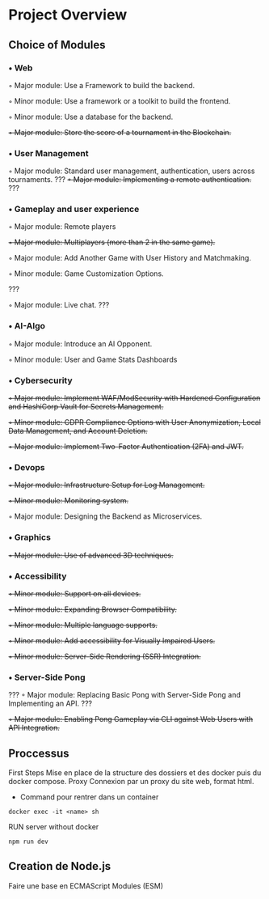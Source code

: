# Project Overview
## Choice of Modules

### • Web
◦ Major module: Use a Framework to build the backend.

◦ Minor module: Use a framework or a toolkit to build the frontend.

◦ Minor module: Use a database for the backend.

~~◦ Major module: Store the score of a tournament in the Blockchain.~~
### • User Management

◦ Major module: Standard user management, authentication, users across tournaments.
??? 
~~◦ Major module: Implementing a remote authentication.~~
??? 
### • Gameplay and user experience

◦ Major module: Remote players

~~◦ Major module: Multiplayers (more than 2 in the same game).~~

◦ Major module: Add Another Game with User History and Matchmaking.

◦ Minor module: Game Customization Options.

??? 

◦ Major module: Live chat.
??? 

### • AI-Algo

◦ Major module: Introduce an AI Opponent.

◦ Minor module: User and Game Stats Dashboards

### • Cybersecurity

~~◦ Major module: Implement WAF/ModSecurity with Hardened Configuration and HashiCorp Vault for Secrets Management.~~

~~◦ Minor module: GDPR Compliance Options with User Anonymization, Local Data Management, and Account Deletion.~~

~~◦ Major module: Implement Two-Factor Authentication (2FA) and JWT.~~

### • Devops

~~◦ Major module: Infrastructure Setup for Log Management.~~

~~◦ Minor module: Monitoring system.~~

◦ Major module: Designing the Backend as Microservices.
### • Graphics

~~◦ Major module: Use of advanced 3D techniques.~~

### • Accessibility

~~◦ Minor module: Support on all devices.~~

~~◦ Minor module: Expanding Browser Compatibility.~~

~~◦ Minor module: Multiple language supports.~~

~~◦ Minor module: Add accessibility for Visually Impaired Users.~~

~~◦ Minor module: Server-Side Rendering (SSR) Integration.~~

### • Server-Side Pong

??? 
◦ Major module: Replacing Basic Pong with Server-Side Pong and Implementing an API.
??? 

~~◦ Major module: Enabling Pong Gameplay via CLI against Web Users with API Integration.~~

## Proccessus
  First Steps
Mise en place de la structure des dossiers et des docker puis du docker compose.
  Proxy
Connexion par un proxy du site web, format html. 
  
  - Command pour rentrer dans un container
```angular2html
docker exec -it <name> sh
```
RUN server without docker 
```angular2html
npm run dev
```

## Creation de Node.js
Faire une base en ECMAScript Modules (ESM)

